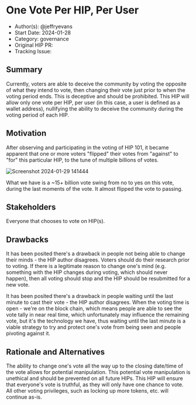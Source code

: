 # One Vote Per HIP, Per User

- Author(s): @jeffryevans
- Start Date: 2024-01-28
- Category: governance
- Original HIP PR: 
- Tracking Issue: 

## Summary

Currently, voters are able to deceive the community by voting the opposite of what they intend to vote, then changing their vote just prior to when the voting period ends. This is deceptive and should be prohibited. This HIP will allow only one vote per HIP, per user (in this case, a user is defined as a wallet address), nullifying the ability to deceive the community during the voting period of each HIP.

## Motivation

After observing and participating in the voting of HIP 101, it became apparent that one or more voters "flipped" their votes from "against" to "for" this particular HIP, to the tune of multiple billions of votes.

![Screenshot 2024-01-29 141444](https://github.com/helium/HIP/assets/11046593/f47e3104-7bef-4734-be5d-db31e5204685)

What we have is a ~15+ billion vote swing from no to yes on this vote, during the last moments of the vote. It almost flipped the vote to passing.

## Stakeholders

Everyone that chooses to vote on HIP(s).

## Drawbacks

It has been posited there's a drawback in people not being able to change their minds - the HIP author disagrees. Voters should do their research prior to voting. If there is a legitimate reason to change one's mind (e.g. something with the HIP changes during voting, which should never happen), then all voting should stop and the HIP should be resubmitted for a new vote.

It has been posited there's a drawback in people waiting until the last minute to cast their vote - the HIP author disagrees. When the voting time is open - we're on the block chain, which means people are able to see the vote tally in near real time, which unfortunately may influence the remaining vote, but it's the technology we have, thus waiting until the last minute is a viable strategy to try and protect one's vote from being seen and people pivoting against it.

## Rationale and Alternatives

The ability to change one's vote all the way up to the closing date/time of the vote allows for potential manipulation. This potential vote manipulation is unethical and should be prevented on all future HIPs. This HIP will ensure that everyone's vote is truthful, as they will only have one chance to vote. All other voting privileges, such as locking up more tokens, etc. will continue as-is.
